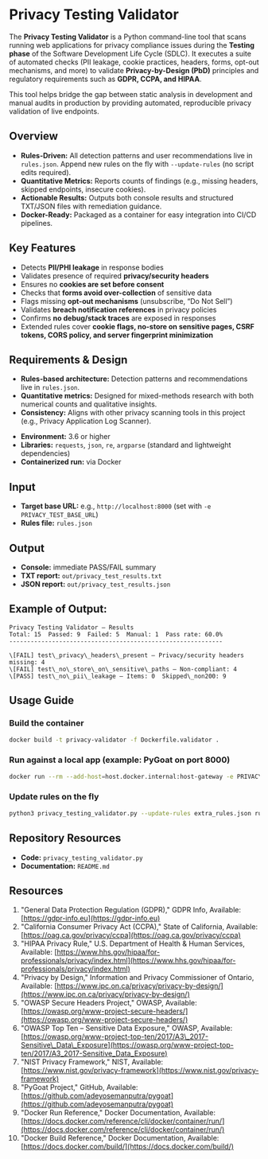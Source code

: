 # Privacy Testing Validator

The **Privacy Testing Validator** is a Python command-line tool that scans running web applications for privacy compliance issues during the **Testing phase** of the Software Development Life Cycle (SDLC). It executes a suite of automated checks (PII leakage, cookie practices, headers, forms, opt-out mechanisms, and more) to validate **Privacy-by-Design (PbD)** principles and regulatory requirements such as **GDPR, CCPA, and HIPAA**.

This tool helps bridge the gap between static analysis in development and manual audits in production by providing automated, reproducible privacy validation of live endpoints.

## Overview

- **Rules-Driven:** All detection patterns and user recommendations live in `rules.json`. Append new rules on the fly with `--update-rules` (no script edits required).  
- **Quantitative Metrics:** Reports counts of findings (e.g., missing headers, skipped endpoints, insecure cookies).  
- **Actionable Results:** Outputs both console results and structured TXT/JSON files with remediation guidance.  
- **Docker-Ready:** Packaged as a container for easy integration into CI/CD pipelines.  

## Key Features

- Detects **PII/PHI leakage** in response bodies  
- Validates presence of required **privacy/security headers**  
- Ensures no **cookies are set before consent**  
- Checks that **forms avoid over-collection** of sensitive data  
- Flags missing **opt-out mechanisms** (unsubscribe, “Do Not Sell”)  
- Validates **breach notification references** in privacy policies  
- Confirms **no debug/stack traces** are exposed in responses  
- Extended rules cover **cookie flags, no-store on sensitive pages, CSRF tokens, CORS policy, and server fingerprint minimization**  

## Requirements & Design

* **Rules-based architecture:** Detection patterns and recommendations live in `rules.json`.
* **Quantitative metrics:** Designed for mixed-methods research with both numerical counts and qualitative insights.
* **Consistency:** Aligns with other privacy scanning tools in this project (e.g., Privacy Application Log Scanner).
- **Environment:** 3.6 or higher  
- **Libraries:** `requests`, `json`, `re`, `argparse` (standard and lightweight dependencies)  
- **Containerized run:** via Docker  

## Input

- **Target base URL:** e.g., `http://localhost:8000` (set with `-e PRIVACY_TEST_BASE_URL`)  
- **Rules file:** `rules.json`  

## Output

- **Console:** immediate PASS/FAIL summary  
- **TXT report:** `out/privacy_test_results.txt`  
- **JSON report:** `out/privacy_test_results.json`  

## Example of Output:

```
Privacy Testing Validator – Results
Total: 15  Passed: 9  Failed: 5  Manual: 1  Pass rate: 60.0%
------------------------------------------------------------

\[FAIL] test\_privacy\_headers\_present – Privacy/security headers missing: 4
\[FAIL] test\_no\_store\_on\_sensitive\_paths – Non-compliant: 4
\[PASS] test\_no\_pii\_leakage – Items: 0  Skipped\_non200: 9

```

## Usage Guide

### Build the container
```bash
docker build -t privacy-validator -f Dockerfile.validator .
```

### Run against a local app (example: PyGoat on port 8000)

```bash
docker run --rm --add-host=host.docker.internal:host-gateway -e PRIVACY_TEST_BASE_URL=http://host.docker.internal:8000 -v "$PWD/out":/app/out -v "$PWD/rules.json":/app/rules.json:ro privacy-validator
```

### Update rules on the fly

```bash
python3 privacy_testing_validator.py --update-rules extra_rules.json rules.json
```

## Repository Resources

* **Code:** `privacy_testing_validator.py`
* **Documentation:** `README.md`

## Resources

1. "General Data Protection Regulation (GDPR)," GDPR Info, Available: [https://gdpr-info.eu](https://gdpr-info.eu)
2. "California Consumer Privacy Act (CCPA)," State of California, Available: [https://oag.ca.gov/privacy/ccpa](https://oag.ca.gov/privacy/ccpa)
3. "HIPAA Privacy Rule," U.S. Department of Health & Human Services, Available: [https://www.hhs.gov/hipaa/for-professionals/privacy/index.html](https://www.hhs.gov/hipaa/for-professionals/privacy/index.html)
4. "Privacy by Design," Information and Privacy Commissioner of Ontario, Available: [https://www.ipc.on.ca/privacy/privacy-by-design/](https://www.ipc.on.ca/privacy/privacy-by-design/)
5. "OWASP Secure Headers Project," OWASP, Available: [https://owasp.org/www-project-secure-headers/](https://owasp.org/www-project-secure-headers/)
6. "OWASP Top Ten – Sensitive Data Exposure," OWASP, Available: [https://owasp.org/www-project-top-ten/2017/A3\_2017-Sensitive\_Data\_Exposure](https://owasp.org/www-project-top-ten/2017/A3_2017-Sensitive_Data_Exposure)
7. "NIST Privacy Framework," NIST, Available: [https://www.nist.gov/privacy-framework](https://www.nist.gov/privacy-framework)
8. "PyGoat Project," GitHub, Available: [https://github.com/adeyosemanputra/pygoat](https://github.com/adeyosemanputra/pygoat)
9. "Docker Run Reference," Docker Documentation, Available: [https://docs.docker.com/reference/cli/docker/container/run/](https://docs.docker.com/reference/cli/docker/container/run/)
10. "Docker Build Reference," Docker Documentation, Available: [https://docs.docker.com/build/](https://docs.docker.com/build/)
